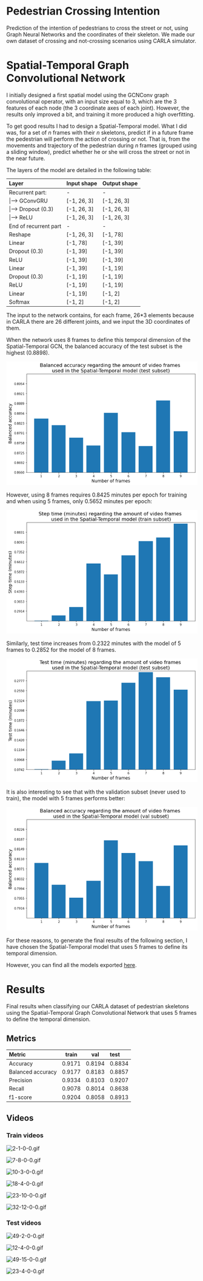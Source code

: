 # Pedestrian Crossing Intention
Prediction of the intention of pedestrians to cross the street or not, using Graph Neural Networks and the coordinates of their skeleton. We made our own dataset of crossing and not-crossing scenarios using CARLA simulator.

# Spatial-Temporal Graph Convolutional Network

I initially designed a first spatial model using the GCNConv graph convolutional operator, with an input size equal to 3, which are the 3 features of each node (the 3 coordinate axes of each joint). However, the results only improved a bit, and training it more produced a high overfitting.

To get good results I had to design a Spatial-Temporal model. What I did was, for a set of *n* frames with their *n* skeletons, predict if in a future frame the pedestrian will perform the action of crossing or not. That is, from the movements and trajectory of the pedestrian during *n* frames (grouped using a sliding window), predict whether he or she will cross the street or not in the near future.

The layers of the model are detailed in the following table:

|     Layer                     |     Input shape    |     Output shape    |
|:------------------------------|:-------------------|:--------------------|
|     Recurrent part:           |     -              |     -               |
|      \|--> GConvGRU           |     [-1, 26, 3]    |     [-1, 26, 3]     |
|      \|--> Dropout   (0.3)    |     [-1, 26, 3]    |     [-1, 26, 3]     |
|      \|--> ReLU               |     [-1, 26, 3]    |     [-1, 26, 3]     |
|     End of recurrent part     |     -              |     -               |
|     Reshape                   |     [-1, 26, 3]    |     [-1, 78]        |
|     Linear                    |     [-1, 78]       |     [-1, 39]        |
|     Dropout (0.3)             |     [-1, 39]       |     [-1, 39]        |
|     ReLU                      |     [-1, 39]       |     [-1, 39]        |
|     Linear                    |     [-1, 39]       |     [-1, 19]        |
|     Dropout (0.3)             |     [-1, 19]       |     [-1, 19]        |
|     ReLU                      |     [-1, 19]       |     [-1, 19]        |
|     Linear                    |     [-1, 19]       |     [-1, 2]         |
|     Softmax                   |     [-1, 2]        |     [-1, 2]         |

The input to the network contains, for each frame, 26*3 elements because in CARLA there are 26 different joints, and we input the 3D coordinates of them.

When the network uses 8 frames to define this temporal dimension of the Spatial-Temporal GCN, the balanced accuracy of the test subset is the highest (0.8898).

![bal_acc_temporal_test.png](imgs/bal_acc_temporal_test.png)

However, using 8 frames requires 0.8425 minutes per epoch for training and when using 5 frames, only 0.5652 minutes per epoch:

![step_train_time.png](imgs/step_train_time.png)

Similarly, test time increases from 0.2322 minutes with the model of 5 frames to 0.2852 for the model of 8 frames. 

![test_time.png](imgs/test_time.png)

It is also interesting to see that with the validation subset (never used to train), the model with 5 frames performs better:

![bal_acc_temporal_val.png](imgs/bal_acc_temporal_val.png)

For these reasons, to generate the final results of the following section, I have chosen the Spatial-Temporal model that uses 5 frames to define its temporal dimension.

However, you can find all the models exported [here](exportedModels/).


# Results

Final results when classifying our CARLA dataset of pedestrian skeletons using the Spatial-Temporal Graph Convolutional Network that uses 5 frames to define the temporal dimension. 

## Metrics

|            Metric |  train |    val |   test |
|:------------------|:------:|:------:|:-------|
|          Accuracy | 0.9171 | 0.8194 | 0.8834 |
| Balanced accuracy | 0.9177 | 0.8183 | 0.8857 |
|         Precision | 0.9334 | 0.8103 | 0.9207 |
|            Recall | 0.9078 | 0.8014 | 0.8638 |
|          f1-score | 0.9204 | 0.8058 | 0.8913 |

## Videos

### Train videos

![2-1-0-0.gif](Videos_results/CARLA/train/2-1-0-0.gif)

![7-8-0-0.gif](Videos_results/CARLA/train/7-8-0-0.gif)

![10-3-0-0.gif](Videos_results/CARLA/train/10-3-0-0.gif)

![18-4-0-0.gif](Videos_results/CARLA/train/18-4-0-0.gif)

![23-10-0-0.gif](Videos_results/CARLA/train/23-10-0-0.gif)

![32-12-0-0.gif](Videos_results/CARLA/train/32-12-0-0.gif)


### Test videos

![49-2-0-0.gif](Videos_results/CARLA/test/49-2-0-0.gif)

![12-4-0-0.gif](Videos_results/CARLA/test/12-4-0-0.gif)

![49-15-0-0.gif](Videos_results/CARLA/test/49-15-0-0.gif)

![23-4-0-0.gif](Videos_results/CARLA/test/23-4-0-0.gif)

